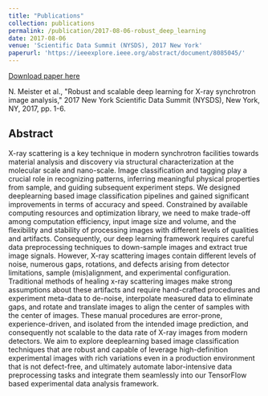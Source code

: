 ```yaml
---
title: "Publications"
collection: publications
permalink: /publication/2017-08-06-robust_deep_learning
date: 2017-08-06
venue: 'Scientific Data Summit (NYSDS), 2017 New York'
paperurl: 'https://ieeexplore.ieee.org/abstract/document/8085045/'
---
```


[Download paper here](https://ieeexplore.ieee.org/stamp/stamp.jsp?tp=&arnumber=8085045&isnumber=8085031)

N. Meister et al., "Robust and scalable deep learning for X-ray synchrotron image analysis," 2017 New York Scientific Data Summit (NYSDS), New York, NY, 2017, pp. 1-6.

Abstract
--------

X-ray scattering is a key technique in modern synchrotron facilities towards material analysis and discovery via structural characterization at the molecular scale and nano-scale. Image classification and tagging play a crucial role in recognizing patterns, inferring meaningful physical properties from sample, and guiding subsequent experiment steps. We designed deeplearning based image classification pipelines and gained significant improvements in terms of accuracy and speed. Constrained by available computing resources and optimization library, we need to make trade-off among computation efficiency, input image size and volume, and the flexibility and stability of processing images with different levels of qualities and artifacts. Consequently, our deep learning framework requires careful data preprocessing techniques to down-sample images and extract true image signals. However, X-ray scattering images contain different levels of noise, numerous gaps, rotations, and defects arising from detector limitations, sample (mis)alignment, and experimental configuration. Traditional methods of healing x-ray scattering images make strong assumptions about these artifacts and require hand-crafted procedures and experiment meta-data to de-noise, interpolate measured data to eliminate gaps, and rotate and translate images to align the center of samples with the center of images. These manual procedures are error-prone, experience-driven, and isolated from the intended image prediction, and consequently not scalable to the data rate of X-ray images from modern detectors. We aim to explore deeplearning based image classification techniques that are robust and capable of leverage high-definition experimental images with rich variations even in a production environment that is not defect-free, and ultimately automate labor-intensive data preprocessing tasks and integrate them seamlessly into our TensorFlow based experimental data analysis framework.